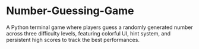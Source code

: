 # Number-Guessing-Game
A Python terminal game where players guess a randomly generated number across three difficulty levels, featuring colorful UI, hint system, and persistent high scores to track the best performances.

